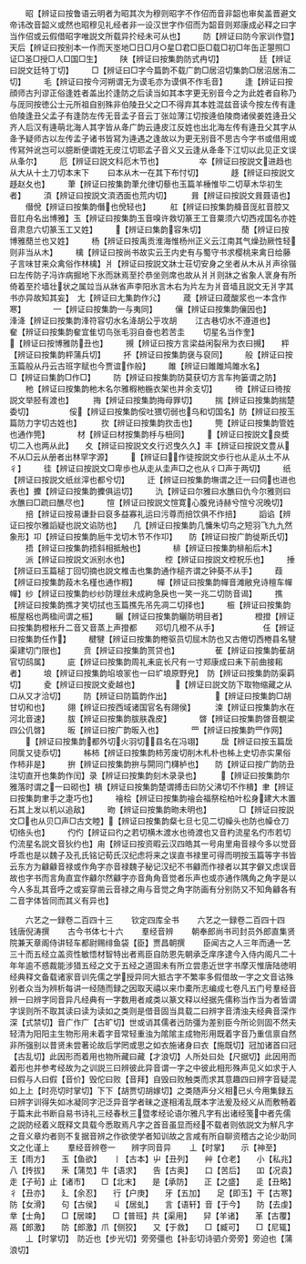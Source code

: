 <!-- { "loadSidebar": true } -->
　　昭【辨证曰按鲁语云明者为昭其次为穆则昭字不作佋而音非韶也审矣盖晋避文帝讳改音韶义或然也昭穆见礼经者非一设汉世字作佋而为韶音则郑康成必释之曰字当作佋或云假借昭字唯説文所载异扵经未可从也】
　　防【辨证曰防今家训作暨】　　　　　天后【辨证曰按别本一作而天埊地□日□月○星□君□臣□载□初□年缶正曌照□证□圣□授□人□国□生】
　　陕【辨证曰按集韵防式冉切】　　　　　廷【辨证曰説文廷特丁切】
　　□【辨证曰□字今篇韵不载广韵□居沼切集韵□居沼居洧二切】
　　毛【辨证曰按今河朔谓无为谟毛亦为谟俱不作毛音】
　　逢【辨证曰按顔师古刋谬正俗逢姓者盖出扵逢防之后读当如其本字更无别音今之为此姓者自称乃与厐同按徳公士元所祖自别殊非伯陵丑父之□不得弃其本姓混兹音读今按左传有逢伯陵逢丑父孟子有逢防左传无音孟子音云丁张竝薄江切按逄伯陵商诸侯姜姓逄丑父齐人后汉有逄萌北海人其字皆从夅广韵云逄皮江反姓也出北海左传有逄丑父其字从夅予疑师古以左传孟子诸书皆冩为逄遇之逢故以为更无别音不思古今字书或借用或传冩舛讹岂可以臆断便谓姓无皮江切耶孟子音义又云逢从夅夅下江切以此见正文误从夆尔】
　　厄【辨证曰説文科厄木节也】　　　　　夲【辨证曰按説文进趋也从大从十土刀切本末下
　　曰本从木一在其下布忖切】　　　　趍【辨证曰按説文趍赵夂也】
　　茟【辨证曰按集韵茟允律切藜也玉篇羊棰惟毕二切草木华初生者】
　　湏【辨证曰按説文湏洒面也荒内切】　　　咠【辨证曰按説文咠聂语也】
　　僣侻【辨证曰按集韵僭也侻轻也】　　　舡【辨证曰按集韵舽音厐舡音腔又音肛舟名出博雅】玉【辨证曰按集韵玉音嗅许救切篆王工音粟须六切西戎国名亦姓音肃息六切篆玉工又姓】
　　【辨证曰集韵容朱切】　　　　　蕑【辨证曰按博雅蕑兰也又姓】
　　杨【辨证曰按禹贡淮海惟杨州正义云江南其气燥劲厥性轻则非当从木】
　　檎【辨证曰按尚书故实云王内史有与蜀守书求樱桃来禽日给藤子言味甘来众禽俗作林檎】爿【辨证曰按説文牀士荘切安身之坐者从木从爿声徐锴曰左传防子冯诈病掘地下氷而牀焉至扵恭坐则席也故从爿爿则牀之省象人衺身有所倚着至扵墙壮状之属竝当从牀省声李阳氷言木右为片左为爿音墙且説文无爿字其书亦异故知其妄】　尢【辨证曰尢集韵作尣】
　　葴【辨证曰葴酸浆也一本含作寒】　　　　【辨证曰按集韵与夷同】
　　儴【辨证曰按集韵儴因也】　　　　　浲洚【辨证曰按集韵浲符容切水名洚胡公乎攻胡
　　江古巷切水不遵道也】　　　　　奞【辨证曰按集韵奞宜隹切鸟张毛羽自奋也若苦圭
　　切星名当作奎】　　　　　　　【辨证曰按博雅防丑也】
　　摫【辨证曰按方言梁益闲裂帛为衣曰摫】　　枰【辨证曰按集韵枰蒲兵切】
　　抔【辨证曰按集韵襃与裒同】
　　般【辨证曰按玉篇般从丹云古班字赋也今贾谊作般】
　　雎【辨证曰雎雎鸠雎水名】　　　　　□【辨证曰集韵□作□】
　　防【辨证曰按集韵防莫获切方言车拘篓谓之防】
　　杝【辨证曰按集韵杝木名尔雅椵杝椸衣架也并余支切】
　　徛【辨证曰徛按説文举胫有渡也】　　　挴【辨证曰按集韵挴母罪切】
　　揣【辨证曰按集韵揣楚委切】　　　　　俀【辨证曰按集韵俀吐猥切弱也乌和切国名】防【辨证曰按玉篇防力字切古姓也】　　　扻【辨证曰按集韵扻击也】
　　筦【辨证曰按集韵管姓也通作筦】　　　　材【辨证曰材按集韵杽与杻同】
　　【辨证曰按説文良奬切二入也两从此】　　夊【辨证曰按説文夊行迟曳久久】丰【辨证曰按説文豊从不从□云从册者出林罕字源】
　　【辨证曰作徒按説文歩行也从辵从土不从彳】
　　徍【辨证曰按説文□卑歩也从走从圭声□之也从彳□声于两切】
　　纸【辨证曰按説文纸丝滓也都兮切】
　　迁【辨证曰按集韵墲谓之迁一曰伺也进也表也】攈【辨证曰按集韵攈俱运切】
　　氿【辨证曰尔雅曰水醮曰仇今尔雅则曰水醮曰□疏曰醮尽也】
　　愃【辨证曰按説文愃寛心腹皃诗赫兮愃兮况晚切】
　　掊【辨证曰按易谦卦曰裒多益寡礼运曰污尊而掊饮俱不作掊】
　　謟谄【辨证曰按尔雅謟疑也説文谄防也】　　几【辨证曰按集韵几慵朱切鸟之短羽飞九九然象形】卭【辨证曰按集韵巵牛戈切木节不作卭】　　防【辨证曰按广韵徙斯氏切】
　　捂【辨证曰按集韵捂斜相抵触也】　　　　棑【辨证曰按集韵棑船后木】
　　派【辨证曰按説文派别水也】　　　　　椌【辨证曰按説文椌柷乐也】
　　捶【辨证曰玉篇槌丁回切摘也説文椎击也集韵通作槌齐谓之钟葵不从手】
　　葭【辨证曰按集韵葮木名槿也通作椵】　　　幝【辨证曰按集韵幝音滩敝皃诗檀车幝幝】纱【辨证曰按集韵纱纱防理丝未成絇急戾也一笑一兆二切防音谒】
　　撨【辨证曰按集韵撨才笑切拭也玉篇撨先吊先凋二切择也】
　　桭【辨证曰按集韵桭屋梠也两楹间谓之桭】
　　矖【辨证曰按集韵矖防明目者】　　　　橙撜【辨证曰按集韵橙枨升二音又音蒸上声撜都
　　邓切几橙不从手】　　　　　　任【辨证曰按集韵任作】
　　楗犍【辨证曰按集韵棬驱员切屈木防也又古倦切西棬县名犍渠建切门限也】
　　贲【辨证曰按集韵贳贷也】　　　　　萑【辨证曰按集韵萑胡官切鸱属】
　　庛【辨证曰按集韵周礼耒庛长尺有一寸郑康成曰耒下前曲接耜者】
　　埌【辨证曰按集韵埳埌冡也一曰圹埌原野皃】　防【辨证曰按集韵防渠羁切】
　　夌【辨证曰按説文夌越也】　　　　　【辨证曰説文防下取物缩藏之从口从又才洽切】
　　防【辨证曰防篇韵作出】　　　　　　【辨证曰按集韵□胡甘切和也】
　　翖【辨证曰按西域诸国官名有翖侯】　　　涑【辨证曰按集韵水在河北音速】
　　胈【辨证曰按集韵胈肤毳皮】　　　　晵【辨证曰按集韵晵音覩梁四公仉晵】
　　昄【辨证曰按广韵昄入也】　　　　罒【辨证曰按集韵罒作网】
　　【辨证曰按集韵都外切火羽切县名在冯翊】
　　扂【辨证曰按玉篇扂同扊又徒忝切】
　　柹柿【辨证曰按集韵柿芳废切削木札朴也柹上史切赤实果俗作柿非是】
　　拚【辨证曰按集韵拚与閞同门欂栌也】　　防【辨证曰按广韵防丑注切直开也集韵作闰】录【辨证曰按集韵刻木录录也】　　　【辨证曰按集韵尔雅落时谓之一曰砌也】樻【辨证曰按集韵楚谓搏击曰防父沸切不作樻】聿【辨证曰按集韵聿手之疌巧也】
　　禬桧【辨证曰按集韵禬会福祭桧柏叶松身建大木置石其上发以机以追敌】
　　昒【辨证曰按集韵昒未明也】　　　　□【辨证曰按説文□也从贝□声□古文睦】【辨证曰按集韵粲七旦七见二切幧头也防也幧仓刀切络头也】
　　仢仢【辨证曰彴之若切横木渡水也徛渡也又音杓流星名仢市若切仢流星名説文音狄约也】甪【辨证曰按资暇云汉四皓其一号甪里甪音禄今多以觉音呼乖也是以魏子及孔氏铭记荀氏汉纪虑将来之误直书禄里可得而明按玉篇等字书皆云东方为龣龣音禄或作角字亦音禄魏子秘记汉纪不书龣而作禄者以其字僻又虑误音故也字书而言角直宜作龣尔然龣字亦音角角音觉者乐声也或亦通作隅角之角字是以今人多乱其音呼之或妄穿凿云音禄之甪与音觉之角字防画有分别防又不知角龣各有二音字体皆同而其义有异也】

　　六艺之一録卷二百四十三
　　钦定四库全书
　　六艺之一録卷二百四十四　　钱唐倪涛撰
　　古今书体七十六
　　羣经音辨
　　朝奉郎尚书司封员外郎直集贤院兼天章阁侍讲轻车都尉赐绯鱼袋【臣】贾昌朝撰
　　臣闻古之人三年而通一艺三十而五经立盖资性敏悟材智特出者焉臣自防恩先朝承乏庠序逮今入侍内阁凡二十年年逾不惑裁能涉猎五经之文于五经之道固未有所立尝患近世字书摩灭惟唐陆徳明经典释文备载诸家音训先儒之学授异同大抵古字不繁率多假借故一字之文音诂殊别者众当为辨析每讲一经随而録之因取天禧以来巾橐所志编成七卷凡五门号羣经音辨一曰辨字同音异凡经典有一字数用者咸类以篆文释以经据先儒称当作当为者皆谓字误则所不取其读曰读为读如之类则是借音固当具载二曰辨字音清浊夫经典音深作深【式禁切】音广作广【古旷切】世或诮其儒者迃防彊为差别臣今所论则固不然夫轻清为阳阳主生物形用未着字音常轻重浊为隂隂主成物形用既着字音乃重信禀自然非所强别以昔贤未尝著论故后学罔或思之如衣施诸身曰衣【施既切】冠加诸首曰冠【古乱切】此因形而着用也物所藏曰藏【才浪切】人所处曰处【尺据切】此因用而着形也并参考经故为之训説三曰辨彼此异音谓一字之中彼此相形殊声见义如求于人曰假与人曰假【音价】毁佗曰败【音拜】自毁曰败触类而求其意趣四曰辨字音疑混如上上【时亮切时掌切】下下【胡贾切胡嫁切】之类随声分义相已乆今用集録五曰辨字训得失如冰凝同字汜泛异音学者昧之遂相淆乱既本字法爰及经义从而敷畅着于篇末此书断自易书诗礼三经春秋三暨孝经论语尔雅凡字有出诸经笺中者先儒之説防经着义既释文具载今悉取焉凡字之首音虽显而经不载者则依説文为觧凡字之音义章灼者则不复据音辨之作欲使学者知训故之言咸有所自聊资稽古之论少助同文之化谨上
　　羣经音辨卷一　　辨字同音异
　　丄【时掌】　　示【神至】　　王【雨方】　　玉【鱼欲】　　丨【古本】屮【丑列】　　艸【仓老】　　小【私兆】　　八【抟拔】　　釆【蒲苋】牛【语求】　　告【古奥】　　口【苦后】　　吅【况袁】　　走【子茍】止【诸市】　　□【北末】　　是【承防】　　正【之盛】　　辵【丑略】彳【丑亦】　　廴【余忍】　　行【户庚】　　牙【五加】　　足【即玉】干【古寒】　　防【女滑】　　句【古侯】　　丩【居虬】　　言【语轩】音【于今】　　防【去虔】　　丵【士角】　　□【居竦】　　□【普班】共【渠用】　　舁【羊诸】　　革【古覆】　　鬲【郎激】　　防【郎激】爪【侧狡】　　又【于救】　　□【臧可】　　□【尼辄】
　　丄【时掌切】　防近也【步光切】旁旁彊也【补彭切诗驷介旁旁】旁迫也【蒲浪切】
